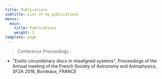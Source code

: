 ```yaml
---
title: Publications
subtitle: List of my publications
menus:
  main:
    title: Publications
    weight: 3
template: page
---
```

> Conference Proceedings :

* "Exotic circumbinary discs in misaligned systems", Proceedings of the Annual meeting of the French Society of Astronomy and Astrophysics, SF2A 2018, Bordeaux, FRANCE
